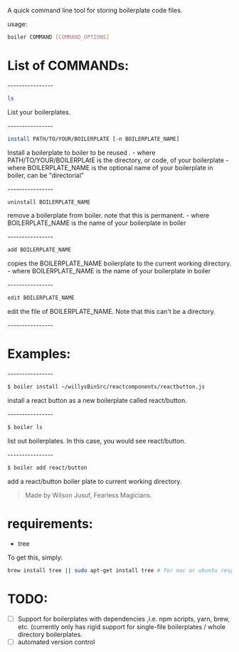 A quick command line tool for storing boilerplate code files.

usage: 
```sh
boiler COMMAND [COMMAND_OPTIONS]
```
# List of COMMANDs:

\-\-\-\-\-\-\-\-\-\-\-\-\-\-\-\-

```sh
ls
```
List your boilerplates.

\-\-\-\-\-\-\-\-\-\-\-\-\-\-\-\-

```sh
install PATH/TO/YOUR/BOILERPLATE [-n BOILERPLATE_NAME]
```
Install a boilerplate to boiler to be reused .
    - where PATH/TO/YOUR/BOILERPLAtE is the directory, or code, of your boilerplate
    - where BOILERPLATE_NAME is the optional name of your boilerplate in boiler, can be "directorial"

\-\-\-\-\-\-\-\-\-\-\-\-\-\-\-\-

```sh
uninstall BOILERPLATE_NAME
```
remove a boilerplate from boiler. note that this is permanent.
    - where BOILERPLATE_NAME is the name of your boilerplate in boiler

\-\-\-\-\-\-\-\-\-\-\-\-\-\-\-\-

```sh
add BOILERPLATE_NAME
```
copies the BOILERPLATE_NAME boilerplate to the current working directory.
    - where BOILERPLATE_NAME is the name of your boilerplate in boiler

\-\-\-\-\-\-\-\-\-\-\-\-\-\-\-\-

```sh
edit BOILERPLATE_NAME
```
edit the file of BOILERPLATE_NAME. Note that this can't be a directory.

\-\-\-\-\-\-\-\-\-\-\-\-\-\-\-\-

# Examples:

\-\-\-\-\-\-\-\-\-\-\-\-\-\-\-\-

```sh
$ boiler install ~/willysBinSrc/reactcomponents/reactbutton.js
```
install a react button as a new boilerplate called react/button.

\-\-\-\-\-\-\-\-\-\-\-\-\-\-\-\-

```sh
$ boiler ls
```
list out boilerplates. In this case, you would see react/button.

\-\-\-\-\-\-\-\-\-\-\-\-\-\-\-\-

```sh
$ boiler add react/button
```
add a react/button boiler plate to current working directory.
> Made by Wilson Jusuf, Fearless Magicians.

# requirements:
* tree 

To get this, simply: 

```sh
brew install tree || sudo apt-get install tree # for mac or ubuntu respectively.
```

# TODO:
-[ ] Support for boilerplates with dependencies ,i.e. npm scripts, yarn, brew, etc. (currently only has rigid support for single-file boilerplates / whole directory boilerplates.
-[ ] automated version control
